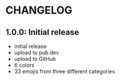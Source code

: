 # CHANGELOG

## 1.0.0: Initial release

- initial release
- upload to pub.dev
- upload to GitHub
- 6 colors
- 33 emojis from three different categories
